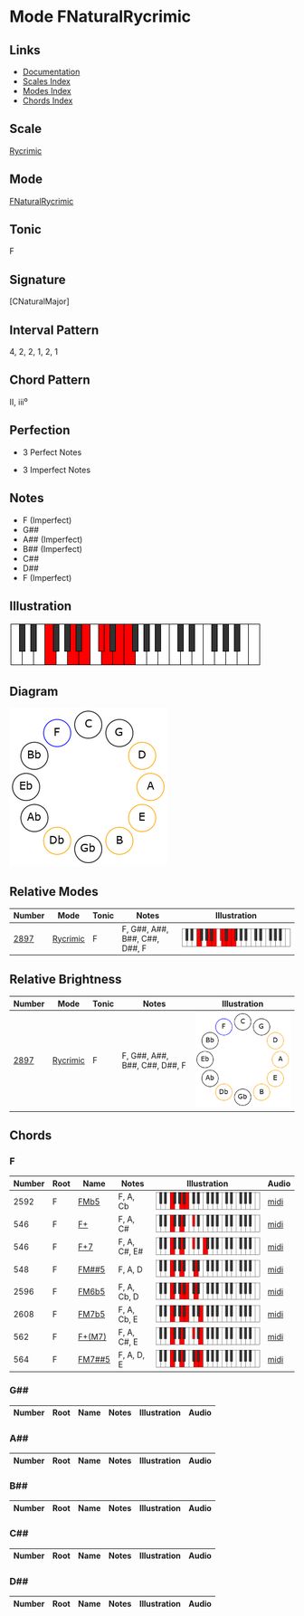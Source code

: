 # Mode FNaturalRycrimic

## Links

- [Documentation](README.md)
- [Scales Index](Scales.md)
- [Modes Index](Modes.md)
- [Chords Index](Chords.md)

## Scale

[Rycrimic](ScaleRycrimic.md)

## Mode

[FNaturalRycrimic](ModeFNaturalRycrimic.md)

## Tonic

F

## Signature

[CNaturalMajor]

## Interval Pattern

4, 2, 2, 1, 2, 1

## Chord Pattern

II, iii⁰

## Perfection

 - 3 Perfect Notes

 - 3 Imperfect Notes

## Notes

- F (Imperfect)
- G##
- A## (Imperfect)
- B## (Imperfect)
- C##
- D##
- F (Imperfect)

## Illustration

![FNaturalRycrimic](ModeFNaturalRycrimic.png)

## Diagram

![FNaturalRycrimic](CircleModeFNaturalRycrimic.png)

## Relative Modes

| Number | Mode | Tonic | Notes | Illustration |
|--------|------|-------|-------|--------------|
| [2897](https://ianring.com/musictheory/scales/2897) | [Rycrimic](ModeRycrimic.md) | F | F, G##, A##, B##, C##, D##, F | ![FNaturalRycrimic](ModeFNaturalRycrimic.png) |
## Relative Brightness

| Number | Mode | Tonic | Notes | Illustration |
|--------|------|-------|-------|--------------|
| [2897](https://ianring.com/musictheory/scales/2897) | [Rycrimic](ModeRycrimic.md) | F | F, G##, A##, B##, C##, D##, F | ![FNaturalRycrimic](CircleModeFNaturalRycrimic.png) |

## Chords

### F

| Number | Root | Name | Notes | Illustration | Audio |
|--------|------|------|-------|--------------|-------|
| 2592 | F | [FMb5](ChordFNaturalMajorFlatFifth.md) | F, A, Cb | ![FMb5](ChordFNaturalMajorFlatFifthRootPosition.png) | [midi](ChordFNaturalMajorFlatFifthRootPosition.mid) |
| 546 | F | [F+](ChordFNaturalAugmented.md) | F, A, C# | ![F+](ChordFNaturalAugmentedRootPosition.png) | [midi](ChordFNaturalAugmentedRootPosition.mid) |
| 546 | F | [F+7](ChordFNaturalAugmentedAugmentedSeventh.md) | F, A, C#, E# | ![F+7](ChordFNaturalAugmentedAugmentedSeventhRootPosition.png) | [midi](ChordFNaturalAugmentedAugmentedSeventhRootPosition.mid) |
| 548 | F | [FM##5](ChordFNaturalMajorDoubleSharpFifth.md) | F, A, D | ![FM##5](ChordFNaturalMajorDoubleSharpFifthRootPosition.png) | [midi](ChordFNaturalMajorDoubleSharpFifthRootPosition.mid) |
| 2596 | F | [FM6b5](ChordFNaturalMajorSixthFlatFifth.md) | F, A, Cb, D | ![FM6b5](ChordFNaturalMajorSixthFlatFifthRootPosition.png) | [midi](ChordFNaturalMajorSixthFlatFifthRootPosition.mid) |
| 2608 | F | [FM7b5](ChordFNaturalMajorSeventhFlatFifth.md) | F, A, Cb, E | ![FM7b5](ChordFNaturalMajorSeventhFlatFifthRootPosition.png) | [midi](ChordFNaturalMajorSeventhFlatFifthRootPosition.mid) |
| 562 | F | [F+(M7)](ChordFNaturalAugmentedMajorSeventh.md) | F, A, C#, E | ![F+(M7)](ChordFNaturalAugmentedMajorSeventhRootPosition.png) | [midi](ChordFNaturalAugmentedMajorSeventhRootPosition.mid) |
| 564 | F | [FM7##5](ChordFNaturalMajorSeventhDoubleSharpFifth.md) | F, A, D, E | ![FM7##5](ChordFNaturalMajorSeventhDoubleSharpFifthRootPosition.png) | [midi](ChordFNaturalMajorSeventhDoubleSharpFifthRootPosition.mid) |

### G##

| Number | Root | Name | Notes | Illustration | Audio |
|--------|------|------|-------|--------------|-------|

### A##

| Number | Root | Name | Notes | Illustration | Audio |
|--------|------|------|-------|--------------|-------|

### B##

| Number | Root | Name | Notes | Illustration | Audio |
|--------|------|------|-------|--------------|-------|

### C##

| Number | Root | Name | Notes | Illustration | Audio |
|--------|------|------|-------|--------------|-------|

### D##

| Number | Root | Name | Notes | Illustration | Audio |
|--------|------|------|-------|--------------|-------|

